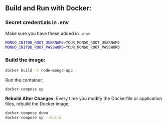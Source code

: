 ## Build and Run with Docker:
### Secret credentials in .env
Make sure you have these added in `.env`:
```bash
MONGO_INITDB_ROOT_USERNAME=YOUR_MONGO_ROOT_USERNAME
MONGO_INITDB_ROOT_PASSWORD=YOUR_MONGO_ROOT_PASSWORD
```
### Build the image:
```bash
docker build -t node-mongo-app .
```

Run the container:
```bash
docker-compose up
```

**Rebuild After Changes:** Every time you modify the Dockerfile or application files, rebuild the Docker image:

```bash
docker-compose down
docker-compose up --build
```